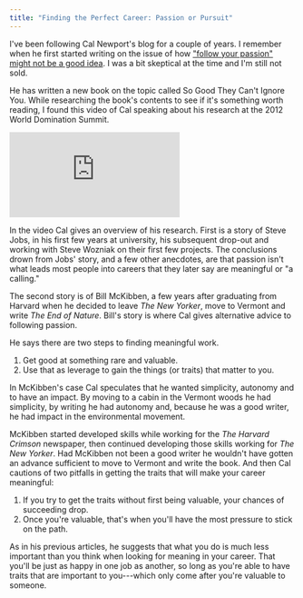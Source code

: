 ```yaml
---
title: "Finding the Perfect Career: Passion or Pursuit"
---
```


I've been following Cal Newport's blog for a couple of years. I remember when he first started writing on the issue of how ["follow your passion" might not be a good idea](http://calnewport.com/blog/2010/09/10/the-danger-of-the-dream-job-delusion/). I was a bit skeptical at the time and I'm still not sold.

He has written a new book on the topic called So Good They Can't Ignore You. While researching the book's contents to see if it's something worth reading, I found this video of Cal speaking about his research at the 2012 World Domination Summit.

<div class="video-wrapper">
  <iframe src="https://player.vimeo.com/video/48041227?byline=0&portrait=0" frameborder="0" webkitallowfullscreen mozallowfullscreen allowfullscreen></iframe>
</div>

In the video Cal gives an overview of his research. First is a story of Steve Jobs, in his first few years at university, his subsequent drop-out and working with Steve Wozniak on their first few projects. The conclusions drown from Jobs' story, and a few other anecdotes, are that passion isn't what leads most people into careers that they later say are meaningful or "a calling."

The second story is of Bill McKibben, a few years after graduating from Harvard when he decided to leave *The New Yorker*, move to Vermont and write *The End of Nature*. Bill's story is where Cal gives alternative advice to following passion.

He says there are two steps to finding meaningful work.

1. Get good at something rare and valuable.
2. Use that as leverage to gain the things (or traits) that matter to you.

In McKibben's case Cal speculates that he wanted simplicity, autonomy and to have an impact. By moving to a cabin in the Vermont woods he had simplicity, by writing he had autonomy and, because he was a good writer, he had impact in the environmental movement.

McKibben started developed skills while working for the *The Harvard Crimson* newspaper, then continued developing those skills working for *The New Yorker*. Had McKibben not been a good writer he wouldn't have gotten an advance sufficient to move to Vermont and write the book. And then Cal cautions of two pitfalls in getting the traits that will make your career meaningful:

1. If you try to get the traits without first being valuable, your chances of succeeding drop.
2. Once you're valuable, that's when you'll have the most pressure to stick on the path.

As in his previous articles, he suggests that what you do is much less important than you think when looking for meaning in your career. That you'll be just as happy in one job as another, so long as you're able to have traits that are important to you---which only come after you're valuable to someone.
